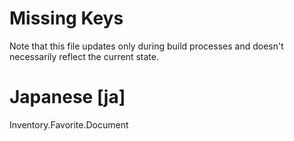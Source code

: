 # Missing Keys
Note that this file updates only during build processes and doesn't necessarily reflect the current state.

# Japanese [ja]
Inventory.Favorite.Document  

